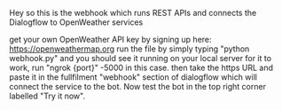 Hey so this is the webhook which runs REST APIs and connects the Dialogflow to OpenWeather services

get your own OpenWeather API key by signing up here: https://openweathermap.org
run the file by simply typing "python webhook.py" and you should see it running on your local server 
for it to work, run "ngrok {port}" -5000 in this case. 
then take the https URL and paste it in the fullfilment "webhook" section of dialogflow which will connect the service to the bot.
Now test the bot in the top right corner labelled "Try it now".

